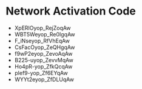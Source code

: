 # Network Activation Code
* XpERlOyop_RejZoqAw
* WBT5Weyop_Re0IgqAw
* F_iNseyop_RfVhEqAw
* CsFacOyop_ZeQHgqAw
* f9wP2eyop_ZevoAqAw
* B225-uyop_ZevvMqAw
* Ho4pR-yop_ZfkQcqAw
* plef9-yop_Zf6EYqAw
* WYYt2eyop_ZfDLUqAw